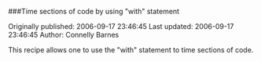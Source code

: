 ###Time sections of code by using "with" statement

Originally published: 2006-09-17 23:46:45
Last updated: 2006-09-17 23:46:45
Author: Connelly Barnes

This recipe allows one to use the "with" statement to time sections of code.